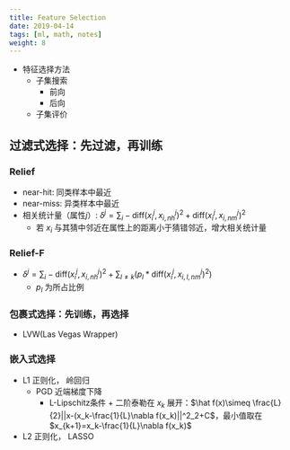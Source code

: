 ```yaml
---
title: Feature Selection
date: 2019-04-14
tags: [ml, math, notes]
weight: 8
---
```


* 特征选择方法
    * 子集搜索
        * 前向
        * 后向
    * 子集评价

## 过滤式选择：先过滤，再训练

### Relief

* near-hit: 同类样本中最近
* near-miss: 异类样本中最近
* 相关统计量（属性$j$）: $\delta^j=\sum_i-\text{diff}(x_i^j,x_{i,nh}^j)^2+\text{diff}(x_i^j,x_{i,nm}^j)^2$
    * 若 $x_i$ 与其猜中邻近在属性上的距离小于猜错邻近，增大相关统计量

### Relief-F

* $\delta^j=\sum_i-\text{diff}(x_i^j,x_{i,nh}^j)^2+\sum_{l\not=k}(p_l*\text{diff}(x_i^j,x_{i,l,nm}^j)^2)$
    * $p_l$ 为所占比例

### 包裹式选择：先训练，再选择

* LVW(Las Vegas Wrapper)

### 嵌入式选择

* L1 正则化， 岭回归
    * PGD 近端梯度下降
        * L-Lipschitz条件 + 二阶泰勒在 $x_k$ 展开：$\hat f(x)\simeq \frac{L}{2}||x-(x_k-\frac{1}{L}\nabla f(x_k)||^2_2+C$，最小值取在 $x_{k+1}=x_k-\frac{1}{L}\nabla f(x_k)$
* L2 正则化， LASSO
